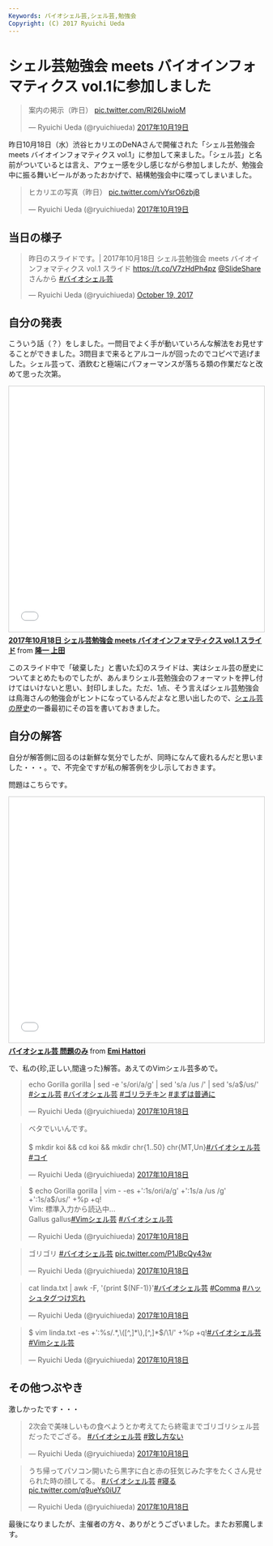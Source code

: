 ```yaml
---
Keywords: バイオシェル芸,シェル芸,勉強会
Copyright: (C) 2017 Ryuichi Ueda
---
```


# シェル芸勉強会 meets バイオインフォマティクス vol.1に参加しました

<blockquote class="twitter-tweet" data-lang="ja"><p lang="ja" dir="ltr">案内の掲示（昨日） <a href="https://t.co/RI26lJwioM">pic.twitter.com/RI26lJwioM</a></p>&mdash; Ryuichi Ueda (@ryuichiueda) <a href="https://twitter.com/ryuichiueda/status/920946342196686850?ref_src=twsrc%5Etfw">2017年10月19日</a></blockquote>
<script async src="//platform.twitter.com/widgets.js" charset="utf-8"></script>

昨日10月18日（水）渋谷ヒカリエのDeNAさんで開催された「シェル芸勉強会 meets バイオインフォマティクス vol.1」に参加して来ました。「シェル芸」と名前がついているとは言え、アウェー感を少し感じながら参加しましたが、勉強会中に振る舞いビールがあったおかげで、結構勉強会中に喋ってしまいました。

<blockquote class="twitter-tweet" data-lang="ja"><p lang="ja" dir="ltr">ヒカリエの写真（昨日） <a href="https://t.co/vYsrO6zbjB">pic.twitter.com/vYsrO6zbjB</a></p>&mdash; Ryuichi Ueda (@ryuichiueda) <a href="https://twitter.com/ryuichiueda/status/920945909105508352?ref_src=twsrc%5Etfw">2017年10月19日</a></blockquote>
<script async src="//platform.twitter.com/widgets.js" charset="utf-8"></script>

## 当日の様子

<blockquote class="twitter-tweet" data-partner="tweetdeck"><p lang="ja" dir="ltr">昨日のスライドです。| 2017年10月18日 シェル芸勉強会 meets バイオインフォマティクス vol.1 スライド <a href="https://t.co/V7zHdPh4pz">https://t.co/V7zHdPh4pz</a> <a href="https://twitter.com/SlideShare?ref_src=twsrc%5Etfw">@SlideShare</a>さんから <a href="https://twitter.com/hashtag/%E3%83%90%E3%82%A4%E3%82%AA%E3%82%B7%E3%82%A7%E3%83%AB%E8%8A%B8?src=hash&amp;ref_src=twsrc%5Etfw">#バイオシェル芸</a></p>&mdash; Ryuichi Ueda (@ryuichiueda) <a href="https://twitter.com/ryuichiueda/status/920914461858308097?ref_src=twsrc%5Etfw">October 19, 2017</a></blockquote>
<script async src="//platform.twitter.com/widgets.js" charset="utf-8"></script>

## 自分の発表

こういう話（？）をしました。一問目でよく手が動いていろんな解法をお見せすることができました。3問目まで来るとアルコールが回ったのでコピペで逃げました。シェル芸って、酒飲むと極端にパフォーマンスが落ちる類の作業だなと改めて思った次第。

<iframe src="//www.slideshare.net/slideshow/embed_code/key/eO1YgZTvlqGRhH" width="595" height="485" frameborder="0" marginwidth="0" marginheight="0" scrolling="no" style="border:1px solid #CCC; border-width:1px; margin-bottom:5px; max-width: 100%;" allowfullscreen> </iframe> <div style="margin-bottom:5px"> <strong> <a href="//www.slideshare.net/ryuichiueda/20171018-meets-vol1" title="2017年10月18日 シェル芸勉強会 meets バイオインフォマティクス vol.1 スライド" target="_blank">2017年10月18日 シェル芸勉強会 meets バイオインフォマティクス vol.1 スライド</a> </strong> from <strong><a href="https://www.slideshare.net/ryuichiueda" target="_blank">隆一 上田</a></strong> </div>

このスライド中で「破棄した」と書いた幻のスライドは、実はシェル芸の歴史についてまとめたものでしたが、あんまりシェル芸勉強会のフォーマットを押し付けてはいけないと思い、封印しました。ただ、1点、そう言えばシェル芸勉強会は鳥海さんの勉強会がヒントになっているんだよなと思い出したので、[シェル芸の歴史](/?page=08865)の一番最初にその旨を書いておきました。

## 自分の解答

自分が解答側に回るのは新鮮な気分でしたが、同時になんて疲れるんだと思いました・・・。で、不完全ですが私の解答例を少し示しておきます。

問題はこちらです。

<iframe src="//www.slideshare.net/slideshow/embed_code/key/yhup0TPQPN95jI" width="595" height="485" frameborder="0" marginwidth="0" marginheight="0" scrolling="no" style="border:1px solid #CCC; border-width:1px; margin-bottom:5px; max-width: 100%;" allowfullscreen> </iframe> <div style="margin-bottom:5px"> <strong> <a href="//www.slideshare.net/EmiHattori1/ss-80854726" title="バイオシェル芸 問題のみ" target="_blank">バイオシェル芸 問題のみ</a> </strong> from <strong><a href="https://www.slideshare.net/EmiHattori1" target="_blank">Emi Hattori</a></strong> </div>

で、私の{珍,正しい,間違った}解答。あえてのVimシェル芸多めで。

<blockquote class="twitter-tweet" data-lang="ja"><p lang="en" dir="ltr">echo Gorilla gorilla | sed -e &#39;s/ori/a/g&#39; | sed &#39;s/a /us /&#39; | sed &#39;s/a$/us/&#39; <a href="https://twitter.com/hashtag/%E3%82%B7%E3%82%A7%E3%83%AB%E8%8A%B8?src=hash&amp;ref_src=twsrc%5Etfw">#シェル芸</a> <a href="https://twitter.com/hashtag/%E3%83%90%E3%82%A4%E3%82%AA%E3%82%B7%E3%82%A7%E3%83%AB%E8%8A%B8?src=hash&amp;ref_src=twsrc%5Etfw">#バイオシェル芸</a> <a href="https://twitter.com/hashtag/%E3%82%B4%E3%83%AA%E3%83%A9%E3%83%81%E3%82%AD%E3%83%B3?src=hash&amp;ref_src=twsrc%5Etfw">#ゴリラチキン</a> <a href="https://twitter.com/hashtag/%E3%81%BE%E3%81%9A%E3%81%AF%E6%99%AE%E9%80%9A%E3%81%AB?src=hash&amp;ref_src=twsrc%5Etfw">#まずは普通に</a></p>&mdash; Ryuichi Ueda (@ryuichiueda) <a href="https://twitter.com/ryuichiueda/status/920618673462681601?ref_src=twsrc%5Etfw">2017年10月18日</a></blockquote>
<script async src="//platform.twitter.com/widgets.js" charset="utf-8"></script>

<blockquote class="twitter-tweet" data-lang="ja"><p lang="ja" dir="ltr">ベタでいいんです。<br><br>$ mkdir koi &amp;&amp; cd koi &amp;&amp; mkdir chr{1..50} chr{MT,Un}<a href="https://twitter.com/hashtag/%E3%83%90%E3%82%A4%E3%82%AA%E3%82%B7%E3%82%A7%E3%83%AB%E8%8A%B8?src=hash&amp;ref_src=twsrc%5Etfw">#バイオシェル芸</a> <a href="https://twitter.com/hashtag/%E3%82%B3%E3%82%A4?src=hash&amp;ref_src=twsrc%5Etfw">#コイ</a></p>&mdash; Ryuichi Ueda (@ryuichiueda) <a href="https://twitter.com/ryuichiueda/status/920620789656723456?ref_src=twsrc%5Etfw">2017年10月18日</a></blockquote>
<script async src="//platform.twitter.com/widgets.js" charset="utf-8"></script>


<blockquote class="twitter-tweet" data-lang="ja"><p lang="ja" dir="ltr">$ echo Gorilla gorilla | vim - -es +&#39;:1s/ori/a/g&#39; +&#39;:1s/a /us /g&#39; +&#39;:1s/a$/us/&#39; +%p +q!<br>Vim: 標準入力から読込中...<br>Gallus gallus<a href="https://twitter.com/hashtag/Vim%E3%82%B7%E3%82%A7%E3%83%AB%E8%8A%B8?src=hash&amp;ref_src=twsrc%5Etfw">#Vimシェル芸</a> <a href="https://twitter.com/hashtag/%E3%83%90%E3%82%A4%E3%82%AA%E3%82%B7%E3%82%A7%E3%83%AB%E8%8A%B8?src=hash&amp;ref_src=twsrc%5Etfw">#バイオシェル芸</a></p>&mdash; Ryuichi Ueda (@ryuichiueda) <a href="https://twitter.com/ryuichiueda/status/920621997406666752?ref_src=twsrc%5Etfw">2017年10月18日</a></blockquote>
<script async src="//platform.twitter.com/widgets.js" charset="utf-8"></script>

<blockquote class="twitter-tweet" data-lang="ja"><p lang="ja" dir="ltr">ゴリゴリ <a href="https://twitter.com/hashtag/%E3%83%90%E3%82%A4%E3%82%AA%E3%82%B7%E3%82%A7%E3%83%AB%E8%8A%B8?src=hash&amp;ref_src=twsrc%5Etfw">#バイオシェル芸</a> <a href="https://t.co/P1JBcQy43w">pic.twitter.com/P1JBcQy43w</a></p>&mdash; Ryuichi Ueda (@ryuichiueda) <a href="https://twitter.com/ryuichiueda/status/920626219502125056?ref_src=twsrc%5Etfw">2017年10月18日</a></blockquote>
<script async src="//platform.twitter.com/widgets.js" charset="utf-8"></script>

<blockquote class="twitter-tweet" data-lang="ja"><p lang="en" dir="ltr">cat linda.txt | awk -F, &#39;{print $(NF-1)}&#39;<a href="https://twitter.com/hashtag/%E3%83%90%E3%82%A4%E3%82%AA%E3%82%B7%E3%82%A7%E3%83%AB%E8%8A%B8?src=hash&amp;ref_src=twsrc%5Etfw">#バイオシェル芸</a> <a href="https://twitter.com/hashtag/Comma?src=hash&amp;ref_src=twsrc%5Etfw">#Comma</a> <a href="https://twitter.com/hashtag/%E3%83%8F%E3%83%83%E3%82%B7%E3%83%A5%E3%82%BF%E3%82%B0%E3%81%A4%E3%81%91%E5%BF%98%E3%82%8C?src=hash&amp;ref_src=twsrc%5Etfw">#ハッシュタグつけ忘れ</a></p>&mdash; Ryuichi Ueda (@ryuichiueda) <a href="https://twitter.com/ryuichiueda/status/920630301906178048?ref_src=twsrc%5Etfw">2017年10月18日</a></blockquote>
<script async src="//platform.twitter.com/widgets.js" charset="utf-8"></script>

<blockquote class="twitter-tweet" data-lang="ja"><p lang="tl" dir="ltr">$ vim linda.txt -es +&#39;:%s/.*,\([^,]*\),[^,]*$/\1/&#39; +%p +q!<a href="https://twitter.com/hashtag/%E3%83%90%E3%82%A4%E3%82%AA%E3%82%B7%E3%82%A7%E3%83%AB%E8%8A%B8?src=hash&amp;ref_src=twsrc%5Etfw">#バイオシェル芸</a> <a href="https://twitter.com/hashtag/Vim%E3%82%B7%E3%82%A7%E3%83%AB%E8%8A%B8?src=hash&amp;ref_src=twsrc%5Etfw">#Vimシェル芸</a></p>&mdash; Ryuichi Ueda (@ryuichiueda) <a href="https://twitter.com/ryuichiueda/status/920631194902917120?ref_src=twsrc%5Etfw">2017年10月18日</a></blockquote>
<script async src="//platform.twitter.com/widgets.js" charset="utf-8"></script>

## その他つぶやき

激しかったです・・・

<blockquote class="twitter-tweet" data-lang="ja"><p lang="ja" dir="ltr">2次会で美味しいもの食べようとか考えてたら終電までゴリゴリシェル芸だったでござる。 <a href="https://twitter.com/hashtag/%E3%83%90%E3%82%A4%E3%82%AA%E3%82%B7%E3%82%A7%E3%83%AB%E8%8A%B8?src=hash&amp;ref_src=twsrc%5Etfw">#バイオシェル芸</a> <a href="https://twitter.com/hashtag/%E8%87%B4%E3%81%97%E6%96%B9%E3%81%AA%E3%81%84?src=hash&amp;ref_src=twsrc%5Etfw">#致し方ない</a></p>&mdash; Ryuichi Ueda (@ryuichiueda) <a href="https://twitter.com/ryuichiueda/status/920639172355883008?ref_src=twsrc%5Etfw">2017年10月18日</a></blockquote>
<script async src="//platform.twitter.com/widgets.js" charset="utf-8"></script>

<blockquote class="twitter-tweet" data-lang="ja"><p lang="ja" dir="ltr">うち帰ってパソコン開いたら黒字に白と赤の狂気じみた字をたくさん見せられた時の顔してる。 <a href="https://twitter.com/hashtag/%E3%83%90%E3%82%A4%E3%82%AA%E3%82%B7%E3%82%A7%E3%83%AB%E8%8A%B8?src=hash&amp;ref_src=twsrc%5Etfw">#バイオシェル芸</a> <a href="https://twitter.com/hashtag/%E5%AF%9D%E3%82%8B?src=hash&amp;ref_src=twsrc%5Etfw">#寝る</a> <a href="https://t.co/q9ueYs0iU7">pic.twitter.com/q9ueYs0iU7</a></p>&mdash; Ryuichi Ueda (@ryuichiueda) <a href="https://twitter.com/ryuichiueda/status/920677667741077504?ref_src=twsrc%5Etfw">2017年10月18日</a></blockquote>
<script async src="//platform.twitter.com/widgets.js" charset="utf-8"></script>

最後になりましたが、主催者の方々、ありがとうございました。またお邪魔します。
